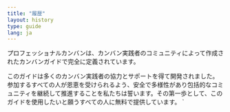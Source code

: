 ```yaml
---
title: "履歴"
layout: history
type: guide
lang: ja
---
```


プロフェッショナルカンバンは、カンバン実践者のコミュニティによって作成されたカンバンガイドで完全に定義されています。

このガイドは多くのカンバン実践者の協力とサポートを得て開発されました。参加するすべての人が恩恵を受けられるよう、安全で多様性があり包括的なコミュニティを継続して推進することを私たちは誓います。その第一歩として、このガイドを使用したいと願うすべての人に無料で提供しています。
`

